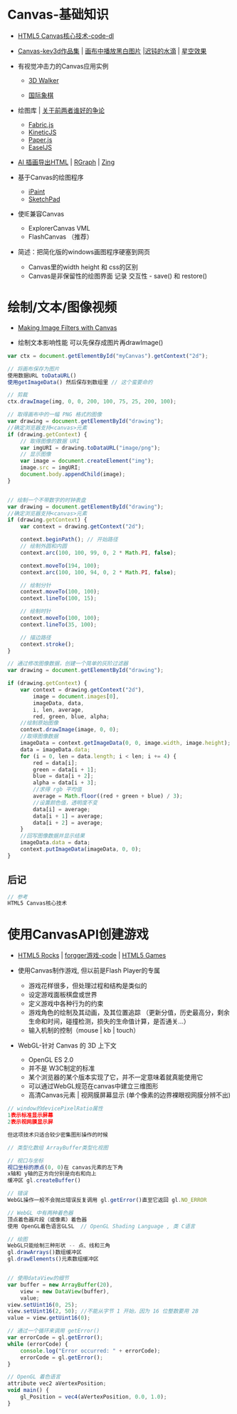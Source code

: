 # Canvas-**基础知识**

- [HTML5 Canvas核心技术-code-dl](https://github.com/corehtml5canvas/code)
- [Canvas-kev3d作品集](http://www.kevs3d.co.uk/dev/phoria/index.html) | [画布中播放黑白图片](http://html5doctor.com/video-canvas-magic) |[迟钝的水滴](http://www.blobsallad.se) | [星空效果](http://tinyurl.com/crn3ed)
- 有视觉冲击力的Canvas应用实例

  - [3D Walker](http://www.benjoffe.com/code/demos/canvascape)

  - [国际象棋](http://htmlchess.sourceforge.net/demo/example.html)

- 绘图库 | [关于前两者谁好的争论](https://www.gitbook.com/book/luo0412/white/edit#)

  - [Fabric.js](http://fabricjs.com)
  - [KineticJS](http://kineticjs.com)
  - [Paper.js](http://paperjs.org)
  - [EaselJS](http://www.createjs.com)

- [AI 插画导出HTML](http://visitmix.com/labs/ai2canvas/) | [RGraph](http://www.rgraph.net/) | [Zing](http://www.zingchart.com/)

- 基于Canvas的绘图程序

  - [iPaint](https://www.gitbook.com/book/luo0412/white/edit#)
  - [SketchPad](https://www.gitbook.com/book/luo0412/white/edit#)

- 使IE兼容Canvas

  - ExplorerCanvas VML
  - FlashCanvas （推荐）

- 简述：把简化版的windows画图程序硬塞到网页

  - Canvas里的width height 和 css的区别
  - Canvas是非保留性的绘图界面 记录 交互性 - save() 和 restore()

# **绘制/文本/图像视频**

- [Making Image Filters with Canvas](https://www.gitbook.com/book/luo0412/white/edit#)

- 绘制文本影响性能 可以先保存成图片再drawImage()

```javascript
var ctx = document.getElementById("myCanvas").getContext("2d");

// 将画布保存为图片
使用数据URL toDataURL()
使用getImageData() 然后保存到数组里 // 这个蛮要命的

// 剪裁
ctx.drawImage(img, 0, 0, 200, 100, 75, 25, 200, 100);

// 取得画布中的一幅 PNG 格式的图像
var drawing = document.getElementById("drawing");
//确定浏览器支持<canvas>元素
if (drawing.getContext) {
    // 取得图像的数据 URI
    var imgURI = drawing.toDataURL("image/png");
    // 显示图像
    var image = document.createElement("img");
    image.src = imgURI;
    document.body.appendChild(image);
}


// 绘制一个不带数字的时钟表盘
var drawing = document.getElementById("drawing");
//确定浏览器支持<canvas>元素
if (drawing.getContext) {
    var context = drawing.getContext("2d");

    context.beginPath(); // 开始路径
    // 绘制外圆和内圆
    context.arc(100, 100, 99, 0, 2 * Math.PI, false);

    context.moveTo(194, 100);
    context.arc(100, 100, 94, 0, 2 * Math.PI, false);

    // 绘制分针
    context.moveTo(100, 100);
    context.lineTo(100, 15);

    // 绘制时针
    context.moveTo(100, 100);
    context.lineTo(35, 100);

    // 描边路径
    context.stroke();
}

// 通过修改图像数据，创建一个简单的灰阶过滤器
var drawing = document.getElementById("drawing");

if (drawing.getContext) {
    var context = drawing.getContext("2d"),
        image = document.images[0],
        imageData, data,
        i, len, average,
        red, green, blue, alpha;
    //绘制原始图像
    context.drawImage(image, 0, 0);
    //取得图像数据
    imageData = context.getImageData(0, 0, image.width, image.height);
    data = imageData.data;
    for (i = 0, len = data.length; i < len; i += 4) {
        red = data[i];
        green = data[i + 1];
        blue = data[i + 2];
        alpha = data[i + 3];
        //求得 rgb 平均值
        average = Math.floor((red + green + blue) / 3);
        //设置颜色值，透明度不变
        data[i] = average;
        data[i + 1] = average;
        data[i + 2] = average;
    }
    //回写图像数据并显示结果
    imageData.data = data;
    context.putImageData(imageData, 0, 0);
}
```

## 后记

```javascript
// 参考
HTML5 Canvas核心技术
```

# 使用CanvasAPI创建游戏

- [HTML5 Rocks](https://www.html5rocks.com/en/tutorials/canvas/hidpi/) | [forgger游戏-code](https://github.com/denodell/frogger) | [HTML5 Games](http://html5gamedevelopment.com/)
- 使用Canvas制作游戏, 但以前是Flash Player的专属

  - 游戏花样很多，但处理过程和结构是类似的
  - 设定游戏面板棋盘或世界
  - 定义游戏中各种行为的约束
  - 游戏角色的绘制及其动画，及其位置追踪 （更新分值，历史最高分，剩余生命和时间，碰撞检测，损失的生命值计算，是否通关...）
  - 输入机制的控制（mouse | kb | touch）

- WebGL-针对 Canvas 的 3D 上下文

  - OpenGL ES 2.0
  - 并不是 W3C制定的标准
  - 某个浏览器的某个版本实现了它，并不一定意味着就真能使用它
  - 可以通过WebGL规范在canvas中建立三维图形
  - 高清Canvas元素 | 视网膜屏幕显示 (单个像素的边界裸眼视网膜分辨不出)

```javascript
// window的devicePixelRatio属性
1表示标准显示屏幕
2表示视网膜显示屏

但这项技术只适合较少密集图形操作的时候

// 类型化数组 ArrayBuffer类型化视图

// 视口与坐标
视口坐标的原点(0, 0)在 canvas元素的左下角
x轴和 y轴的正方向分别是向右和向上
缓冲区 gl.createBuffer()

// 错误
WebGL操作一般不会抛出错误反复调用 gl.getError()直至它返回 gl.NO_ERROR

// WebGL 中有两种着色器
顶点着色器片段（或像素）着色器
使用 OpenGL着色语言GLSL  // OpenGL Shading Language , 类 C语言

// 绘图
WebGL只能绘制三种形状 -- 点、线和三角
gl.drawArrays()数组缓冲区
gl.drawElements()元素数组缓冲区


// 使用dataView的细节
var buffer = new ArrayBuffer(20),
    view = new DataView(buffer),
    value;
view.setUint16(0, 25);
view.setUint16(2, 50); //不能从字节 1 开始，因为 16 位整数要用 2B
value = view.getUint16(0);

// 通过一个循环来调用 getError()
var errorCode = gl.getError();
while (errorCode) {
    console.log("Error occurred: " + errorCode);
    errorCode = gl.getError();
}

// OpenGL 着色语言
attribute vec2 aVertexPosition;
void main() {
    gl_Position = vec4(aVertexPosition, 0.0, 1.0);
}
```
